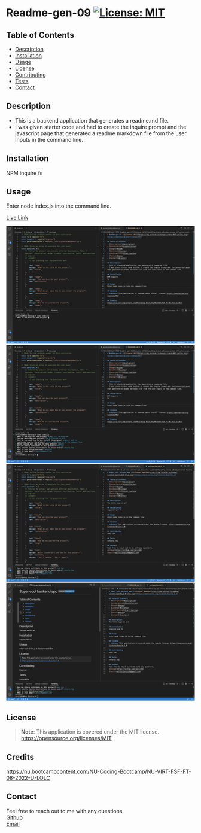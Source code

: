 # Readme-gen-09 [![License: MIT](https://img.shields.io/badge/License-MIT-yellow.svg)](https://opensource.org/licenses/MIT)

## Table of Contents
- [Description](#description)
- [Installation](#installation)
- [Usage](#usage)
- [License](#license)
- [Contributing](#contributing)
- [Tests](#tests)
- [Contact](#contact)

## Description
- This is a backend application that generates a readme.md file.
- I was given starter code and had to create the inquire prompt and the javascript page that generated a readme markdown file from the user inputs in the command line.

## Installation
NPM inquire
fs

## Usage
Enter node index.js into the command line.

[Live Link](https://jmruiz96.github.io/Readme-gen-09/)

![Webpage Screenshot](./Develop/imgs/Screen%20Shot%202022-09-22%20at%208.11.33%20PM.png)
![Webpage Screenshot](./Develop/imgs/Screen%20Shot%202022-09-22%20at%208.13.15%20PM.png)
![Webpage Screenshot](./Develop/imgs/Screen%20Shot%202022-09-22%20at%208.13.58%20PM.png)
![Webpage Screenshot](./Develop/imgs/Screen%20Shot%202022-09-22%20at%208.14.32%20PM.png)

## License
> **Note**: This application is covered under the MIT license. https://opensource.org/licenses/MIT

## Credits
https://nu.bootcampcontent.com/NU-Coding-Bootcamp/NU-VIRT-FSF-FT-08-2022-U-LOLC


## Contact
Feel free to reach out to me with any questions.  
[Github](https://github.com/jmruiz96)  
[Email](mailto:jmruiz96@gmail.com)
